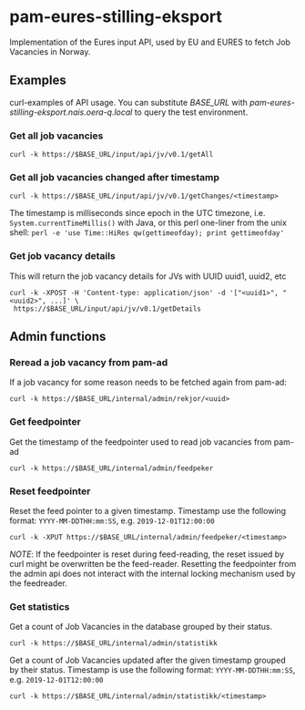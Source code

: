 # pam-eures-stilling-eksport

Implementation of the Eures input API, used by EU and EURES to fetch Job Vacancies in Norway.

## Examples

curl-examples of API usage. You can substitute *BASE_URL* with 
*pam-eures-stilling-eksport.nais.oera-q.local* to query the test environment.

### Get all job vacancies
`curl -k https://$BASE_URL/input/api/jv/v0.1/getAll`

### Get all job vacancies changed after timestamp

`curl -k https://$BASE_URL/input/api/jv/v0.1/getChanges/<timestamp>`

The timestamp is milliseconds since epoch in the UTC timezone, 
i.e. `System.currentTimeMillis()` with Java, or this perl one-liner from the unix shell:
`perl -e 'use Time::HiRes qw(gettimeofday); print gettimeofday'`

### Get job vacancy details
This will return the job vacancy details for JVs with UUID uuid1, uuid2, etc 

```
curl -k -XPOST -H 'Content-type: application/json' -d '["<uuid1>", "<uuid2>", ...]' \
 https://$BASE_URL/input/api/jv/v0.1/getDetails
 ```

## Admin functions

### Reread a job vacancy from pam-ad
If a job vacancy for some reason needs to be fetched again from pam-ad:

`curl -k https://$BASE_URL/internal/admin/rekjor/<uuid>`

### Get feedpointer
Get the timestamp of the feedpointer used to read job vacancies from pam-ad

`curl -k https://$BASE_URL/internal/admin/feedpeker`

### Reset feedpointer
Reset the feed pointer to a given timestamp. Timestamp use the following format:
`YYYY-MM-DDTHH:mm:SS`, e.g. `2019-12-01T12:00:00`

`curl -k -XPUT https://$BASE_URL/internal/admin/feedpeker/<timestamp>`

*NOTE*: If the feedpointer is reset during feed-reading, the reset issued by curl
might be overwritten be the feed-reader. Resetting the feedpointer from the admin api
does not interact with the internal locking mechanism used by the feedreader.

### Get statistics
Get a count of Job Vacancies in the database grouped by their status.

`curl -k https://$BASE_URL/internal/admin/statistikk`

Get a count of Job Vacancies updated after the given timestamp grouped by their status.
Timestamp is use the following format: `YYYY-MM-DDTHH:mm:SS`, e.g. `2019-12-01T12:00:00`

`curl -k https://$BASE_URL/internal/admin/statistikk/<timestamp>`


